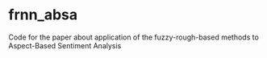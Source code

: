 # frnn_absa
Code for the paper about application of the fuzzy-rough-based methods to Aspect-Based Sentiment Analysis

